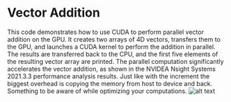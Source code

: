 # Vector Addition
This code demonstrates how to use CUDA to perform parallel vector addition on the GPU. It creates two arrays of 4D vectors, transfers them to the GPU, and launches a CUDA kernel to perform the addition in parallel. The results are transferred back to the CPU, and the first five elements of the resulting vector array are printed. The parallel computation significantly accelerates the vector addition, as shown in the NVIDEA Nsight Systems 2021.3.3 performance analysis results. Just like with the increment the biggest overhead is copying the memory from host to device and back. Something to be aware of while optimizing your computations.
![alt text](https://github.com/CorrelateVisuals/Nvidea_CUDA/blob/main/Vector_Addition_Kernel/Nvidea_Nsight.PNG?raw=true)